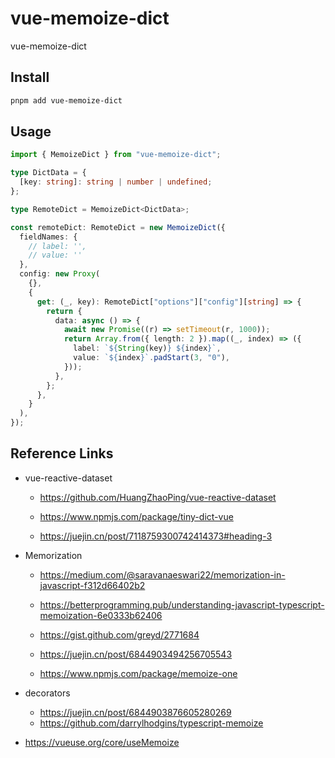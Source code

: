 # vue-memoize-dict

vue-memoize-dict

## Install

```bash
pnpm add vue-memoize-dict
```

## Usage

```ts
import { MemoizeDict } from "vue-memoize-dict";

type DictData = {
  [key: string]: string | number | undefined;
};

type RemoteDict = MemoizeDict<DictData>;

const remoteDict: RemoteDict = new MemoizeDict({
  fieldNames: {
    // label: '',
    // value: ''
  },
  config: new Proxy(
    {},
    {
      get: (_, key): RemoteDict["options"]["config"][string] => {
        return {
          data: async () => {
            await new Promise((r) => setTimeout(r, 1000));
            return Array.from({ length: 2 }).map((_, index) => ({
              label: `${String(key)} ${index}`,
              value: `${index}`.padStart(3, "0"),
            }));
          },
        };
      },
    }
  ),
});
```

## Reference Links

- vue-reactive-dataset

  - https://github.com/HuangZhaoPing/vue-reactive-dataset

  - https://www.npmjs.com/package/tiny-dict-vue

  - https://juejin.cn/post/7118759300742414373#heading-3

- Memorization

  - https://medium.com/@saravanaeswari22/memorization-in-javascript-f312d66402b2

  - https://betterprogramming.pub/understanding-javascript-typescript-memoization-6e0333b62406

  - https://gist.github.com/greyd/2771684

  - https://juejin.cn/post/6844903494256705543
  - https://www.npmjs.com/package/memoize-one

- decorators
  - https://juejin.cn/post/6844903876605280269
  - https://github.com/darrylhodgins/typescript-memoize
- https://vueuse.org/core/useMemoize
